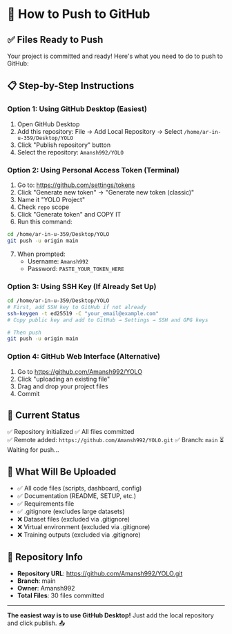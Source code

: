 # 🚀 How to Push to GitHub

## ✅ Files Ready to Push

Your project is committed and ready! Here's what you need to do to push to GitHub:

## 📋 Step-by-Step Instructions

### Option 1: Using GitHub Desktop (Easiest)

1. Open GitHub Desktop
2. Add this repository: File → Add Local Repository → Select `/home/ar-in-u-359/Desktop/YOLO`
3. Click "Publish repository" button
4. Select the repository: `Amansh992/YOLO`

### Option 2: Using Personal Access Token (Terminal)

1. Go to: https://github.com/settings/tokens
2. Click "Generate new token" → "Generate new token (classic)"
3. Name it "YOLO Project"
4. Check `repo` scope
5. Click "Generate token" and COPY IT
6. Run this command:

```bash
cd /home/ar-in-u-359/Desktop/YOLO
git push -u origin main
```

7. When prompted:
   - Username: `Amansh992`
   - Password: `PASTE_YOUR_TOKEN_HERE`

### Option 3: Using SSH Key (If Already Set Up)

```bash
cd /home/ar-in-u-359/Desktop/YOLO
# First, add SSH key to GitHub if not already
ssh-keygen -t ed25519 -C "your_email@example.com"
# Copy public key and add to GitHub → Settings → SSH and GPG keys

# Then push
git push -u origin main
```

### Option 4: GitHub Web Interface (Alternative)

1. Go to https://github.com/Amansh992/YOLO
2. Click "uploading an existing file"
3. Drag and drop your project files
4. Commit

## 🎯 Current Status

✅ Repository initialized
✅ All files committed  
✅ Remote added: `https://github.com/Amansh992/YOLO.git`
✅ Branch: `main`
⏳ Waiting for push...

## 📝 What Will Be Uploaded

- ✅ All code files (scripts, dashboard, config)
- ✅ Documentation (README, SETUP, etc.)
- ✅ Requirements file
- ✅ .gitignore (excludes large datasets)
- ❌ Dataset files (excluded via .gitignore)
- ❌ Virtual environment (excluded via .gitignore)
- ❌ Training outputs (excluded via .gitignore)

## 🔗 Repository Info

- **Repository URL**: https://github.com/Amansh992/YOLO.git
- **Branch**: main
- **Owner**: Amansh992
- **Total Files**: 30 files committed

---

**The easiest way is to use GitHub Desktop!** Just add the local repository and click publish. 📤
